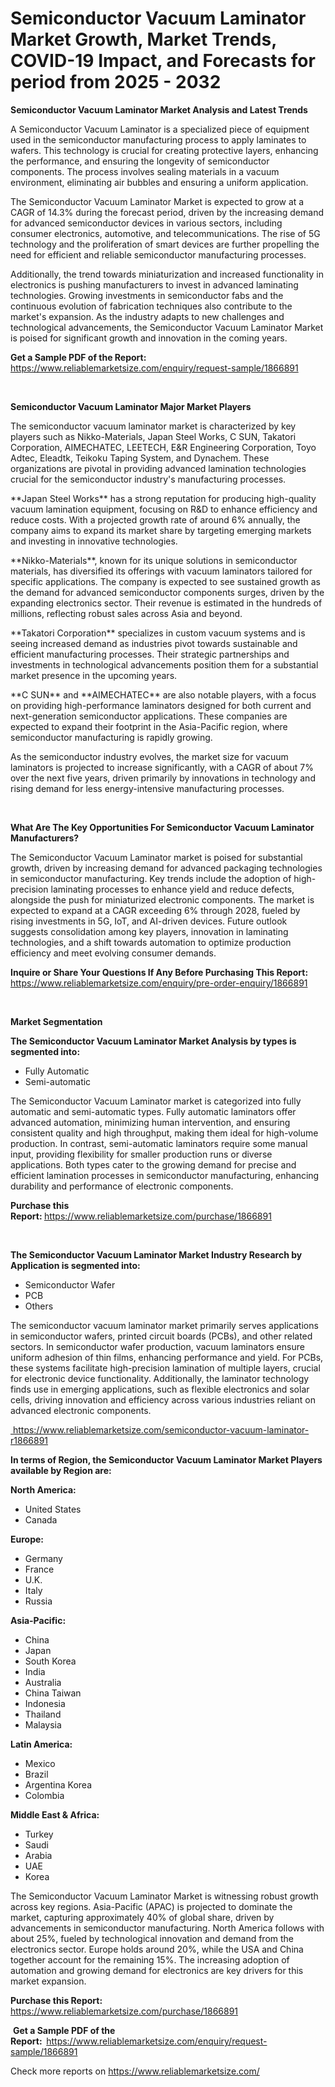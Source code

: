 <p><h1>Semiconductor Vacuum Laminator Market Growth, Market Trends, COVID-19 Impact, and Forecasts for period from 2025 - 2032</h1></p><p><strong>Semiconductor Vacuum Laminator Market Analysis and Latest Trends</strong></p>
<p><p>A Semiconductor Vacuum Laminator is a specialized piece of equipment used in the semiconductor manufacturing process to apply laminates to wafers. This technology is crucial for creating protective layers, enhancing the performance, and ensuring the longevity of semiconductor components. The process involves sealing materials in a vacuum environment, eliminating air bubbles and ensuring a uniform application.</p><p>The Semiconductor Vacuum Laminator Market is expected to grow at a CAGR of 14.3% during the forecast period, driven by the increasing demand for advanced semiconductor devices in various sectors, including consumer electronics, automotive, and telecommunications. The rise of 5G technology and the proliferation of smart devices are further propelling the need for efficient and reliable semiconductor manufacturing processes. </p><p>Additionally, the trend towards miniaturization and increased functionality in electronics is pushing manufacturers to invest in advanced laminating technologies. Growing investments in semiconductor fabs and the continuous evolution of fabrication techniques also contribute to the market's expansion. As the industry adapts to new challenges and technological advancements, the Semiconductor Vacuum Laminator Market is poised for significant growth and innovation in the coming years.</p></p>
<p><strong>Get a Sample PDF of the Report:&nbsp;</strong> <a href="https://www.reliablemarketsize.com/enquiry/request-sample/1866891?utm_campaign=1879&utm_medium=2&utm_source=Github&utm_content=ia&utm_term=28022025&utm_id=semiconductor-vacuum-laminator">https://www.reliablemarketsize.com/enquiry/request-sample/1866891</a></p>
<p>&nbsp;</p>
<p><strong>Semiconductor Vacuum Laminator Major Market Players</strong></p>
<p><p>The semiconductor vacuum laminator market is characterized by key players such as Nikko-Materials, Japan Steel Works, C SUN, Takatori Corporation, AIMECHATEC, LEETECH, E&R Engineering Corporation, Toyo Adtec, Eleadtk, Teikoku Taping System, and Dynachem. These organizations are pivotal in providing advanced lamination technologies crucial for the semiconductor industry's manufacturing processes.</p><p>**Japan Steel Works** has a strong reputation for producing high-quality vacuum lamination equipment, focusing on R&D to enhance efficiency and reduce costs. With a projected growth rate of around 6% annually, the company aims to expand its market share by targeting emerging markets and investing in innovative technologies.</p><p>**Nikko-Materials**, known for its unique solutions in semiconductor materials, has diversified its offerings with vacuum laminators tailored for specific applications. The company is expected to see sustained growth as the demand for advanced semiconductor components surges, driven by the expanding electronics sector. Their revenue is estimated in the hundreds of millions, reflecting robust sales across Asia and beyond.</p><p>**Takatori Corporation** specializes in custom vacuum systems and is seeing increased demand as industries pivot towards sustainable and efficient manufacturing processes. Their strategic partnerships and investments in technological advancements position them for a substantial market presence in the upcoming years.</p><p>**C SUN** and **AIMECHATEC** are also notable players, with a focus on providing high-performance laminators designed for both current and next-generation semiconductor applications. These companies are expected to expand their footprint in the Asia-Pacific region, where semiconductor manufacturing is rapidly growing.</p><p>As the semiconductor industry evolves, the market size for vacuum laminators is projected to increase significantly, with a CAGR of about 7% over the next five years, driven primarily by innovations in technology and rising demand for less energy-intensive manufacturing processes.</p></p>
<p>&nbsp;</p>
<p><strong>What Are The Key Opportunities For Semiconductor Vacuum Laminator Manufacturers?</strong></p>
<p><p>The Semiconductor Vacuum Laminator market is poised for substantial growth, driven by increasing demand for advanced packaging technologies in semiconductor manufacturing. Key trends include the adoption of high-precision laminating processes to enhance yield and reduce defects, alongside the push for miniaturized electronic components. The market is expected to expand at a CAGR exceeding 6% through 2028, fueled by rising investments in 5G, IoT, and AI-driven devices. Future outlook suggests consolidation among key players, innovation in laminating technologies, and a shift towards automation to optimize production efficiency and meet evolving consumer demands.</p></p>
<p><strong>Inquire or Share Your Questions If Any Before Purchasing This Report:</strong> <a href="https://www.reliablemarketsize.com/enquiry/pre-order-enquiry/1866891?utm_campaign=1879&utm_medium=2&utm_source=Github&utm_content=ia&utm_term=28022025&utm_id=semiconductor-vacuum-laminator">https://www.reliablemarketsize.com/enquiry/pre-order-enquiry/1866891</a></p>
<p>&nbsp;</p>
<p><strong>Market Segmentation</strong></p>
<p><strong>The Semiconductor Vacuum Laminator Market Analysis by types is segmented into:</strong></p>
<p><ul><li>Fully Automatic</li><li>Semi-automatic</li></ul></p>
<p><p>The Semiconductor Vacuum Laminator market is categorized into fully automatic and semi-automatic types. Fully automatic laminators offer advanced automation, minimizing human intervention, and ensuring consistent quality and high throughput, making them ideal for high-volume production. In contrast, semi-automatic laminators require some manual input, providing flexibility for smaller production runs or diverse applications. Both types cater to the growing demand for precise and efficient lamination processes in semiconductor manufacturing, enhancing durability and performance of electronic components.</p></p>
<p><strong>Purchase this Report:&nbsp;</strong><a href="https://www.reliablemarketsize.com/purchase/1866891?utm_campaign=1879&utm_medium=2&utm_source=Github&utm_content=ia&utm_term=28022025&utm_id=semiconductor-vacuum-laminator">https://www.reliablemarketsize.com/purchase/1866891</a></p>
<p>&nbsp;</p>
<p><strong>The Semiconductor Vacuum Laminator Market Industry Research by Application is segmented into:</strong></p>
<p><ul><li>Semiconductor Wafer</li><li>PCB</li><li>Others</li></ul></p>
<p><p>The semiconductor vacuum laminator market primarily serves applications in semiconductor wafers, printed circuit boards (PCBs), and other related sectors. In semiconductor wafer production, vacuum laminators ensure uniform adhesion of thin films, enhancing performance and yield. For PCBs, these systems facilitate high-precision lamination of multiple layers, crucial for electronic device functionality. Additionally, the laminator technology finds use in emerging applications, such as flexible electronics and solar cells, driving innovation and efficiency across various industries reliant on advanced electronic components.</p></p>
<p><a href="https://www.reliablemarketsize.com/semiconductor-vacuum-laminator-r1866891?utm_campaign=1879&utm_medium=2&utm_source=Github&utm_content=ia&utm_term=28022025&utm_id=semiconductor-vacuum-laminator">&nbsp;https://www.reliablemarketsize.com/semiconductor-vacuum-laminator-r1866891</a></p>
<p><strong>In terms of Region, the Semiconductor Vacuum Laminator Market Players available by Region are:</strong></p>
<p>
    <p> <strong> North America: </strong>
        <ul>
            <li>United States</li>
            <li>Canada</li>
        </ul>
        </p> 
    <p> <strong> Europe: </strong>
        <ul>
            <li>Germany</li>
            <li>France</li>
            <li>U.K.</li>
            <li>Italy</li>
            <li>Russia</li>
        </ul>
        </p> 
    <p> <strong> Asia-Pacific: </strong>
        <ul>
            <li>China</li>
            <li>Japan</li>
            <li>South Korea</li>
            <li>India</li>
            <li>Australia</li>
            <li>China Taiwan</li>
            <li>Indonesia</li>
            <li>Thailand</li>
            <li>Malaysia</li>
        </ul>
        </p> 
    <p> <strong> Latin America: </strong>
        <ul>
            <li>Mexico</li>
            <li>Brazil</li>
            <li>Argentina Korea</li>
            <li>Colombia</li>
        </ul>
        </p> 
    <p> <strong> Middle East & Africa: </strong>
        <ul>
            <li>Turkey</li>
            <li>Saudi</li>
            <li>Arabia</li>
            <li>UAE</li>
            <li>Korea</li>
        </ul>
    </p>
    </p>
<p><p>The Semiconductor Vacuum Laminator Market is witnessing robust growth across key regions. Asia-Pacific (APAC) is projected to dominate the market, capturing approximately 40% of global share, driven by advancements in semiconductor manufacturing. North America follows with about 25%, fueled by technological innovation and demand from the electronics sector. Europe holds around 20%, while the USA and China together account for the remaining 15%. The increasing adoption of automation and growing demand for electronics are key drivers for this market expansion.</p></p>
<p><strong>Purchase this Report: </strong><a href="https://www.reliablemarketsize.com/purchase/1866891?utm_campaign=1879&utm_medium=2&utm_source=Github&utm_content=ia&utm_term=28022025&utm_id=semiconductor-vacuum-laminator">https://www.reliablemarketsize.com/purchase/1866891</a></p>
<p>&nbsp;<strong>Get a Sample PDF of the Report:&nbsp;&nbsp;</strong><a href="https://www.reliablemarketsize.com/enquiry/request-sample/1866891?utm_campaign=1879&utm_medium=2&utm_source=Github&utm_content=ia&utm_term=28022025&utm_id=semiconductor-vacuum-laminator">https://www.reliablemarketsize.com/enquiry/request-sample/1866891</a></p>
<p><strong></strong></p>
<p>Check more reports on <a href="https://www.reliablemarketsize.com/?utm_campaign=1879&utm_medium=2&utm_source=Github&utm_content=ia&utm_term=28022025&utm_id=semiconductor-vacuum-laminator">https://www.reliablemarketsize.com/</a></p>